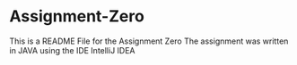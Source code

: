 # Assignment-Zero
This is a README File for the Assignment Zero
The assignment was written in JAVA using the IDE IntelliJ IDEA
